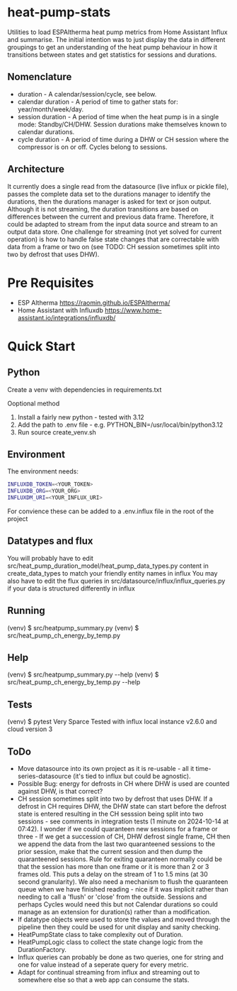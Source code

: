 # heat-pump-stats
Utilities to load ESPAltherma heat pump metrics from Home Assistant Influx and summarise.  The initial intention was to just display the data in different groupings to get an understanding of the heat pump behaviour in how it transitions between states and get statistics for sessions and durations. 

## Nomenclature
- duration - A calendar/session/cycle, see below.
- calendar duration - A period of time to gather stats for: year/month/week/day.
- session duration - A period of time when the heat pump is in a single mode: Standby/CH/DHW.  Session durations make themselves known to calendar durations.
- cycle duration - A period of time during a DHW or CH session where the compressor is on or off.  Cycles belong to sessions.

## Architecture
 It currently does a single read from the datasource (live influx or pickle file), passes the complete data set to the durations manager to identify the durations, then the durations manager is asked for text or json output.  Although it is not streaming, the duration transitions are based on differences between the current and previous data frame.  Therefore, it could be adapted to stream from the input data source and stream to an output data store.  One challenge for streaming (not yet solved for current operation) is how to handle false state changes that are correctable with data from a frame or two on (see TODO: CH session sometimes split into two by defrost that uses DHW).

# Pre Requisites
- ESP Altherma https://raomin.github.io/ESPAltherma/
- Home Assistant with Influxdb https://www.home-assistant.io/integrations/influxdb/

# Quick Start

## Python
Create a venv with dependencies in requirements.txt
    
Ooptional method
1. Install a fairly new python - tested with 3.12
2. Add the path to .env file - e.g. PYTHON_BIN=/usr/local/bin/python3.12
3. Run source create_venv.sh

## Environment
The environment needs:
```bash
INFLUXDB_TOKEN=<YOUR_TOKEN>
INFLUXDB_ORG=<YOUR_ORG>
INFLUXDM_URI=<YOUR_INFLUX_URI>
```
For convience these can be added to a .env.influx file in the root of the project

## Datatypes and flux
You will probably have to edit src/heat_pump_duration_model/heat_pump_data_types.py content in create_data_types to match your friendly entity names in influx
You may also have to edit the flux queries in src/datasource/influx/influx_queries.py if your data is structured differently in influx

## Running
(venv) $ src/heatpump_summary.py
(venv) $ src/heat_pump_ch_energy_by_temp.py

## Help
(venv) $ src/heatpump_summary.py --help
(venv) $ src/heat_pump_ch_energy_by_temp.py --help

## Tests
(venv) $ pytest
Very Sparce
Tested with influx local instance v2.6.0 and cloud version 3

## ToDo

- Move datasource into its own project as it is re-usable - all it time-series-datasource (it's tied to influx but could be agnostic).
- Possible Bug: energy for defrosts in CH where DHW is used are counted against DHW, is that correct?
- CH session sometimes split into two by defrost that uses DHW.  If a defrost in CH requires DHW, the DHW state can start before the defrost state is entered resulting in the CH sesssion being split into two sessions - see comments in integration tests (1 minute on 2024-10-14 at 07:42). I wonder if we could quaranteen new sessions for a frame or three - If we get a succession of CH, DHW defrost single frame, CH then we append the data from the last two quaranteened sessions to the prior session, make that the current session and then dump the quaranteened sessions.  Rule for exiting quaranteen normally could be that the session has more than one frame or it is more than 2 or 3 frames old.  This puts a delay on the stream of 1 to 1.5 mins (at 30 second granularity).  We also need a mechanism to flush the quaranteen queue when we have finished reading - nice if it was implicit rather than needing to call a 'flush' or 'close' from the outside.  Sessions and perhaps Cycles would need this but not Calendar durations so could manage as an extension for duration(s) rather than a modification. 
- If datatype objects were used to store the values and moved through the pipeline then they could be used for unit display and sanity checking.
- HeatPumpState class to take complexity out of Duration.
- HeatPumpLogic class to collect the state change logic from the DurationFactory.
- Influx queries can probably be done as two queries, one for string and one for value instead of a seperate query for every metric.
- Adapt for continual streaming from influx and streaming out to somewhere else so that a web app can consume the stats.
